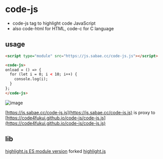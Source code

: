 # code-js

- code-js tag to highlight code JavaScript
- also code-html for HTML, code-c for C language

## usage

```html
<script type="module" src="https://js.sabae.cc/code-js.js"></script>

<code-js>
onload = () => {
  for (let i = 0; i < 10; i++) {
    console.log(i);
  }
};
</code-js>
```

![image](https://user-images.githubusercontent.com/1715217/124349631-0d504180-dc2b-11eb-83e8-7713c2f52b28.png)

[https://js.sabae.cc/code-js.js](https://js.sabae.cc/code-js.js) is proxy to [https://code4fukui.github.io/code-js/code-js.js](https://code4fukui.github.io/code-js/code-js.js)

## lib

[highlight.js ES module version](https://github.com/taisukef/highlight.js/) forked [highlight.js](https://highlightjs.org/)

